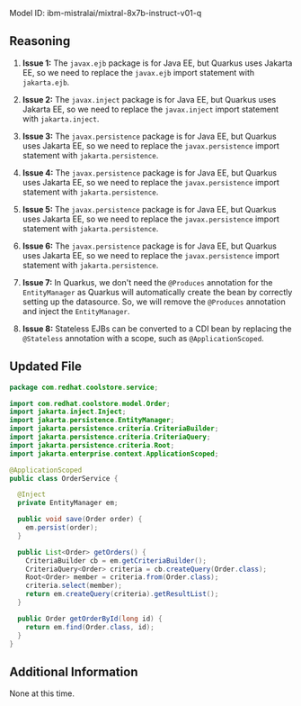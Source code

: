 Model ID: ibm-mistralai/mixtral-8x7b-instruct-v01-q

## Reasoning

1. **Issue 1:** The `javax.ejb` package is for Java EE, but Quarkus uses Jakarta EE, so we need to replace the `javax.ejb` import statement with `jakarta.ejb`.

2. **Issue 2:** The `javax.inject` package is for Java EE, but Quarkus uses Jakarta EE, so we need to replace the `javax.inject` import statement with `jakarta.inject`.

3. **Issue 3:** The `javax.persistence` package is for Java EE, but Quarkus uses Jakarta EE, so we need to replace the `javax.persistence` import statement with `jakarta.persistence`.

4. **Issue 4:** The `javax.persistence` package is for Java EE, but Quarkus uses Jakarta EE, so we need to replace the `javax.persistence` import statement with `jakarta.persistence`.

5. **Issue 5:** The `javax.persistence` package is for Java EE, but Quarkus uses Jakarta EE, so we need to replace the `javax.persistence` import statement with `jakarta.persistence`.

6. **Issue 6:** The `javax.persistence` package is for Java EE, but Quarkus uses Jakarta EE, so we need to replace the `javax.persistence` import statement with `jakarta.persistence`.

7. **Issue 7:** In Quarkus, we don't need the `@Produces` annotation for the `EntityManager` as Quarkus will automatically create the bean by correctly setting up the datasource. So, we will remove the `@Produces` annotation and inject the `EntityManager`.

8. **Issue 8:** Stateless EJBs can be converted to a CDI bean by replacing the `@Stateless` annotation with a scope, such as `@ApplicationScoped`.

## Updated File

```java
package com.redhat.coolstore.service;

import com.redhat.coolstore.model.Order;
import jakarta.inject.Inject;
import jakarta.persistence.EntityManager;
import jakarta.persistence.criteria.CriteriaBuilder;
import jakarta.persistence.criteria.CriteriaQuery;
import jakarta.persistence.criteria.Root;
import jakarta.enterprise.context.ApplicationScoped;

@ApplicationScoped
public class OrderService {

  @Inject
  private EntityManager em;

  public void save(Order order) {
    em.persist(order);
  }

  public List<Order> getOrders() {
    CriteriaBuilder cb = em.getCriteriaBuilder();
    CriteriaQuery<Order> criteria = cb.createQuery(Order.class);
    Root<Order> member = criteria.from(Order.class);
    criteria.select(member);
    return em.createQuery(criteria).getResultList();
  }

  public Order getOrderById(long id) {
    return em.find(Order.class, id);
  }
}
```

## Additional Information

None at this time.